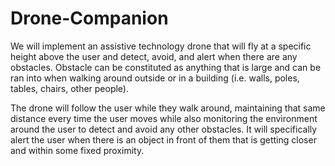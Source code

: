 # Drone-Companion
We will implement an assistive technology drone that will fly at a specific height above the user and detect, avoid, and alert when there are any obstacles. Obstacle can be constituted as anything that is large and can be ran into when walking around outside or in a building (i.e. walls, poles, tables, chairs, other people).  

The drone will follow the user while they walk around, maintaining that same distance every time the user moves while also monitoring the environment around the user to detect and avoid any other obstacles. It will specifically alert the user when there is an object in front of them that is getting closer and within some fixed proximity. 
